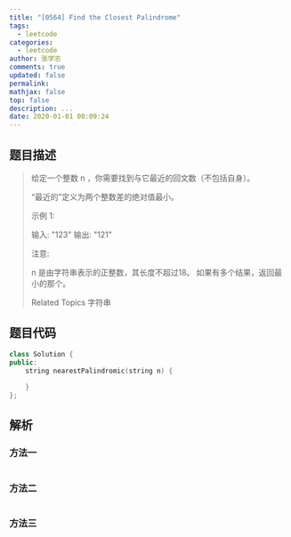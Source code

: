 ```yaml
---
title: "[0564] Find the Closest Palindrome"
tags:
  - leetcode
categories:
  - leetcode
author: 张学志
comments: true
updated: false
permalink:
mathjax: false
top: false
description: ...
date: 2020-01-01 00:09:24
---
```


## 题目描述

> 给定一个整数 n ，你需要找到与它最近的回文数（不包括自身）。 
> 
> “最近的”定义为两个整数差的绝对值最小。 
> 
> 示例 1: 
> 
> 
> 输入: "123"
> 输出: "121"
> 
> 
> 注意: 
> 
> 
> n 是由字符串表示的正整数，其长度不超过18。 
> 如果有多个结果，返回最小的那个。 
> 
> Related Topics 字符串

## 题目代码

```cpp
class Solution {
public:
    string nearestPalindromic(string n) {
        
    }
};
```

## 解析

### 方法一

```cpp

```

### 方法二

```cpp

```

### 方法三

```cpp

```

